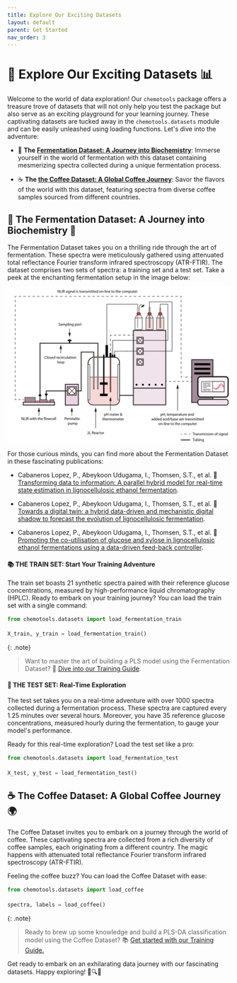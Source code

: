 ```yaml
---
title: Explore Our Exciting Datasets
layout: default
parent: Get Started
nav_order: 3
---
```


# __🚀 Explore Our Exciting Datasets 📊__

Welcome to the world of data exploration! Our ```chemotools``` package offers a treasure trove of datasets that will not only help you test the package but also serve as an exciting playground for your learning journey. These captivating datasets are tucked away in the ```chemotools.datasets``` module and can be easily unleashed using loading functions. Let's dive into the adventure:

- 🍷 **The [Fermentation Dataset: A Journey into Biochemistry](#🍷-the-fermentation-dataset-a-journey-into-biochemistry-🧪)**: Immerse yourself in the world of fermentation with this dataset containing mesmerizing spectra collected during a unique fermentation process.

- ☕ **The [the Coffee Dataset: A Global Coffee Journey](#☕-the-coffee-dataset-a-global-coffee-journey-🌍)**: Savor the flavors of the world with this dataset, featuring spectra from diverse coffee samples sourced from different countries.

## 🍷 The Fermentation Dataset: A Journey into Biochemistry 🧪

The Fermentation Dataset takes you on a thrilling ride through the art of fermentation. These spectra were meticulously gathered using attenuated total reflectance Fourier transform infrared spectroscopy (ATR-FTIR). The dataset comprises two sets of spectra: a training set and a test set. Take a peek at the enchanting fermentation setup in the image below:

![Fermentation setup](./figures/fermentation_setup.png)

For those curious minds, you can find more about the Fermentation Dataset in these fascinating publications:

- Cabaneros Lopez, P., Abeykoon Udugama, I., Thomsen, S.T., et al. 📘 [Transforming data to information: A parallel hybrid model for real-time state estimation in lignocellulosic ethanol fermentation](https://doi.org/10.1002/bit.27586).

- Cabaneros Lopez, P., Abeykoon Udugama, I., Thomsen, S.T., et al. 📙 [Towards a digital twin: a hybrid data-driven and mechanistic digital shadow to forecast the evolution of lignocellulosic fermentation](https://doi.org/10.1002/bbb.2108).

- Cabaneros Lopez, P., Abeykoon Udugama, I., Thomsen, S.T., et al. 📗 [Promoting the co-utilisation of glucose and xylose in lignocellulosic ethanol fermentations using a data-driven feed-back controller](https://doi.org/10.1186/s13068-020-01829-2).

#### 📚 THE TRAIN SET: Start Your Training Adventure

The train set boasts 21 synthetic spectra paired with their reference glucose concentrations, measured by high-performance liquid chromatography (HPLC). Ready to embark on your training journey? You can load the train set with a single command:

```python
from chemotools.datasets import load_fermentation_train

X_train, y_train = load_fermentation_train()
```

{: .note}
> Want to master the art of building a PLS model using the Fermentation Dataset? 📝 [Dive into our Training Guide](https://paucablop.github.io/chemotools/get-started/brewing_regressor.html).

#### __🧪 THE TEST SET: Real-Time Exploration__

The test set takes you on a real-time adventure with over 1000 spectra collected during a fermentation process. These spectra are captured every 1.25 minutes over several hours. Moreover, you have 35 reference glucose concentrations, measured hourly during the fermentation, to gauge your model's performance.

Ready for this real-time exploration? Load the test set like a pro:

```python
from chemotools.datasets import load_fermentation_test

X_test, y_test = load_fermentation_test()
```

## __☕ The Coffee Dataset: A Global Coffee Journey 🌍__

The Coffee Dataset invites you to embark on a journey through the world of coffee. These captivating spectra are collected from a rich diversity of coffee samples, each originating from a different country. The magic happens with attenuated total reflectance Fourier transform infrared spectroscopy (ATR-FTIR).

Feeling the coffee buzz? You can load the Coffee Dataset with ease:

```python
from chemotools.datasets import load_coffee

spectra, labels = load_coffee()
```

{: .note}
> Ready to brew up some knowledge and build a PLS-DA classification model using the Coffee Dataset? 📚 [Get started with our Training Guide.](https://paucablop.github.io/chemotools/get-started/coffee_spectra_classifier.html)

Get ready to embark on an exhilarating data journey with our fascinating datasets. Happy exploring! 🌟🔍🚀